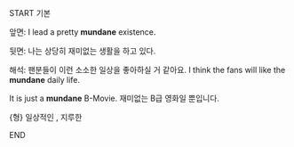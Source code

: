 START
기본

앞면:
I lead a pretty **mundane** existence. 

뒷면:
나는 상당히 재미없는 생활을 하고 있다.

해석:
팬분들이 이런 소소한 일상을 좋아하실 거 같아요.
I think the fans will like the **mundane** daily life.

It is just a **mundane** B-Movie. 
재미없는 B급 영화일 뿐입니다.

{형} 일상적인 , 지루한
<!--ID: 1743046682499-->
END
